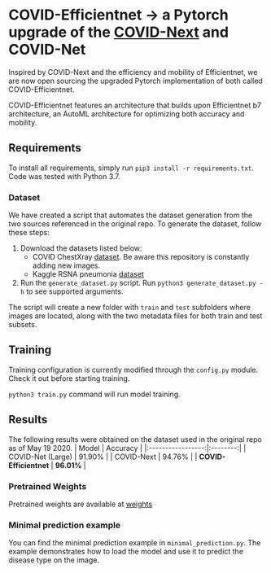 # COVID-Efficientnet &rarr; a Pytorch upgrade of the [COVID-Next](https://github.com/velebit-ai/COVID-Next-Pytorch) and COVID-Net

Inspired by COVID-Next and the efficiency and mobility of Efficientnet, we are now open sourcing the upgraded Pytorch implementation of both called COVID-Efficientnet.

COVID-Efficientnet features an architecture that builds upon Efficientnet b7 architecture, an AutoML architecture for optimizing both accuracy and mobility.

## Requirements

To install all requirements, simply run `pip3 install -r requirements.txt`.
Code was tested with Python 3.7.

### Dataset

We have created a script that automates the dataset generation from the two sources referenced in the original repo. To generate the dataset, follow these steps:

1. Download the datasets listed below:
    * COVID ChestXray [dataset](https://github.com/ieee8023/covid-chestxray-dataset.git). Be aware this repository is constantly adding new images.
    * Kaggle RSNA pneumonia [dataset](https://www.kaggle.com/c/rsna-pneumonia-detection-challenge/data)
2. Run the `generate_dataset.py` script. Run `python3 generate_dataset.py -h` to see supported arguments.

The script will create a new folder with `train` and `test` subfolders where images are located, along with the two metadata files for both train and test subsets.



## Training

Training configuration is currently modified through the `config.py` module. Check it out before starting training.

`python3 train.py` command will run model training.


## Results

The following results were obtained on the dataset used in the original repo as of May 19 2020.
| Model                  | Accuracy |
|:-----------------:|:--------:|
| COVID-Net (Large) | 91.90%   |
| COVID-Next    | 94.76%   |
| **COVID-Efficientnet**    | **96.01%**   |

### Pretrained Weights

Pretrained weights are available at [weights](https://drive.google.com/open?id=1-uCQr7gcPUj2szKrDK1tSfv1BNj8XBHM)


### Minimal prediction example

You can find the minimal prediction example in `minimal_prediction.py`.
The example demonstrates how to load the model and use it to predict the disease type on the image.

